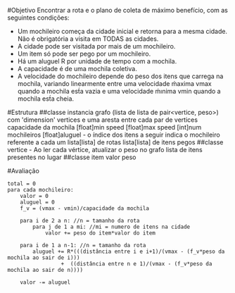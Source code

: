 #Objetivo
Encontrar a rota e o plano de coleta de máximo benefício, com as seguintes condições:
- Um mochileiro começa da cidade inicial e retorna para a mesma cidade. Não é obrigatória a visita em TODAS as cidades.
- A cidade pode ser visitada por mais de um mochileiro.
- Um item só pode ser pego por um mochileiro.
- Há um aluguel R por unidade de tempo com a mochila.
- A capacidade é de uma mochila coletiva.
- A velocidade do mochileiro depende do peso dos itens que carrega na mochila, variando linearmente entre uma velocidade ḿaxima vmax quando a mochila est́a vazia e uma velocidade ḿınima vmin quando a mochila est́a cheia.

#Estrutura
##classe instancia
	grafo (lista de lista de pair<vertice, peso>) com 'dimension' vertices e uma aresta entre cada par de vertices
	capacidade da mochila
	[float]min speed
	[float]max speed
	[int]num mochileiros
	[float]aluguel
	- o índice dos itens a seguir indica o mochileiro referente a cada um
	lista[lista] de rotas
	lista[lista] de itens pegos
##classe vertice - Ao ler cada vértice, atualizar o peso no grafo
	lista de itens presentes no lugar
##classe item
	valor
	peso

#Avaliação

	total = 0
	para cada mochileiro:
		valor = 0
		aluguel = 0
		f_v = (vmax - vmin)/capacidade da mochila

		para i de 2 a n: //n = tamanho da rota
			para j de 1 a mi: //mi = numero de itens na cidade
				valor += peso do item*valor do item

		para i de 1 a n-1: //n = tamanho da rota
			aluguel += R*(((distância entre i e i+1)/(vmax - (f_v*peso da mochila ao sair de i)))
					 +  ((distância entre n e 1)/(vmax - (f_v*peso da mochila ao sair de n))))

		valor -= aluguel
